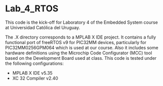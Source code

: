 # Lab_4_RTOS

This code is the kick-off for Laboratory 4 of the Embedded System course at Universidad Católica del Uruguay.

The .X directory corresponds to a MPLAB X IDE project. It contains a fully functional port of freeRTOS v9 for PIC32MM devices, particularly for PIC32MM0256GPM064 which is used at our course. Also it includes some hardware definitions using the Microchip Code Configurator (MCC) tool based on the Development Board used at class.
This code is tested under the following configurations:
* MPLAB X IDE v5.35
* XC 32 Compiler v2.40

